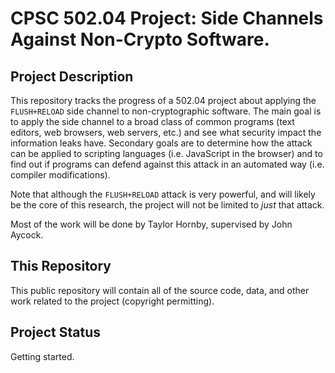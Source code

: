 CPSC 502.04 Project: Side Channels Against Non-Crypto Software.
===============================================================

Project Description
--------------------

This repository tracks the progress of a 502.04 project about applying the
`FLUSH+RELOAD` side channel to non-cryptographic software. The main goal is to
apply the side channel to a broad class of common programs (text editors, web
browsers, web servers, etc.) and see what security impact the information leaks
have. Secondary goals are to determine how the attack can be applied to
scripting languages (i.e. JavaScript in the browser) and to find out if programs
can defend against this attack in an automated way (i.e. compiler
modifications).

Note that although the `FLUSH+RELOAD` attack is very powerful, and will likely
be the core of this research, the project will not be limited to *just* that
attack.

Most of the work will be done by Taylor Hornby, supervised by John Aycock.

This Repository
----------------

This public repository will contain all of the source code, data, and other work
related to the project (copyright permitting).

Project Status
--------------

Getting started.
